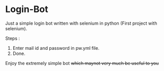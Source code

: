 # Login-Bot

Just a simple login bot written with selenium in python (First project with selenium).

Steps :
1) Enter mail id and password in pw.yml file.
2) Done.

Enjoy the extremely simple bot ~~which maynot very much be useful to you~~
